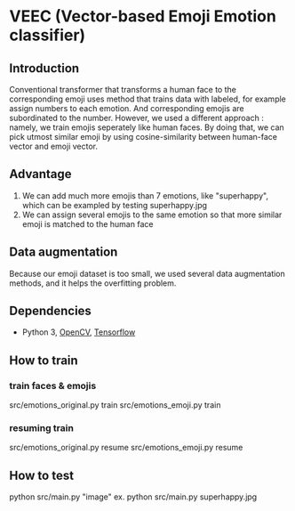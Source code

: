 # VEEC (Vector-based Emoji Emotion classifier)

## Introduction
Conventional transformer that transforms a human face to the corresponding emoji uses method that trains data with labeled, for example assign numbers to each emotion.
And corresponding emojis are subordinated to the number. However, we used a different approach : namely, we train emojis seperately like human faces. By doing that, we can pick utmost similar emoji by using cosine-similarity between human-face vector and emoji vector.

## Advantage
1. We can add much more emojis than 7 emotions, like "superhappy", which can be exampled by testing superhappy.jpg
2. We can assign several emojis to the same emotion so that more similar emoji is matched to the human face

## Data augmentation
Because our emoji dataset is too small, we used several data augmentation methods, and it helps the overfitting problem.

## Dependencies
* Python 3, [OpenCV](https://opencv.org/), [Tensorflow](https://www.tensorflow.org/)

## How to train
### train faces & emojis
src/emotions_original.py train
src/emotions_emoji.py train

### resuming train
src/emotions_original.py resume
src/emotions_emoji.py resume

## How to test
python src/main.py "image"
ex. python src/main.py superhappy.jpg